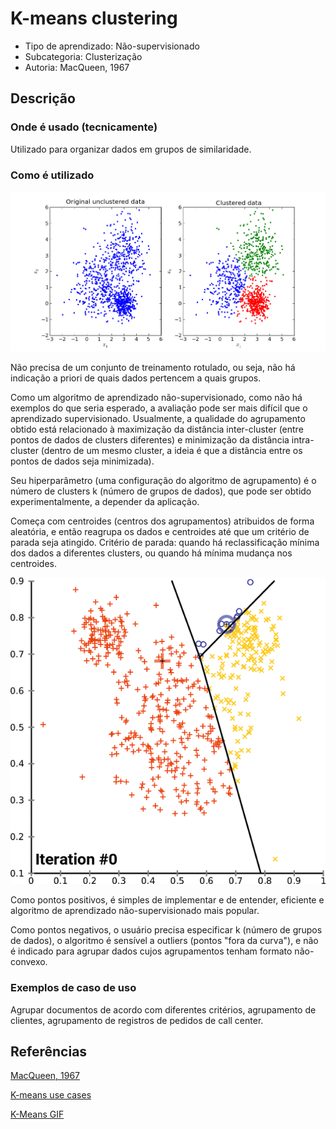 # K-means clustering

- Tipo de aprendizado: Não-supervisionado
- Subcategoria: Clusterização
- Autoria: MacQueen, 1967

## Descrição

### Onde é usado (tecnicamente)

Utilizado para organizar dados em grupos de similaridade.

### Como é utilizado

![K-Means](imgs/k-means.png)

Não precisa de um conjunto de treinamento rotulado, ou seja, não há indicação a priori de quais dados pertencem a quais grupos.

Como um algoritmo de aprendizado não-supervisionado, como não há exemplos do que seria esperado, a avaliação pode ser mais difícil que o aprendizado supervisionado.
Usualmente, a qualidade do agrupamento obtido está relacionado à maximização da distância inter-cluster (entre pontos de dados de clusters diferentes) e minimização da distância intra-cluster (dentro de um mesmo cluster, a ideia é que a distância entre os pontos de dados seja minimizada).

Seu hiperparâmetro (uma configuração do algoritmo de agrupamento) é o número de clusters k (número de grupos de dados), que pode ser obtido experimentalmente, a depender da aplicação.

Começa com centroides (centros dos agrupamentos) atribuidos de forma aleatória, e então reagrupa os dados e centroides até que um critério de parada seja atingido.
Critério de parada: quando há reclassificação mínima dos dados a diferentes clusters, ou quando há mínima mudança nos centroides.

![K-Means Convergence](imgs/K-means_convergence.gif)

Como pontos positivos, é simples de implementar e de entender, eficiente e algoritmo de aprendizado não-supervisionado mais popular.

Como pontos negativos, o usuário precisa especificar k (número de grupos de dados), o algoritmo é sensível a outliers (pontos "fora da curva"), e não é indicado para agrupar dados cujos agrupamentos tenham formato não-convexo.

### Exemplos de caso de uso

Agrupar documentos de acordo com diferentes critérios, agrupamento de clientes, agrupamento de registros de pedidos de call center.

## Referências

[MacQueen, 1967](https://www.semanticscholar.org/paper/Some-methods-for-classification-and-analysis-of-MacQueen/ac8ab51a86f1a9ae74dd0e4576d1a019f5e654ed)

[K-means use cases](https://dzone.com/articles/10-interesting-use-cases-for-the-k-means-algorithm)

[K-Means GIF](https://commons.wikimedia.org/wiki/File:K-means_convergence.gif)
